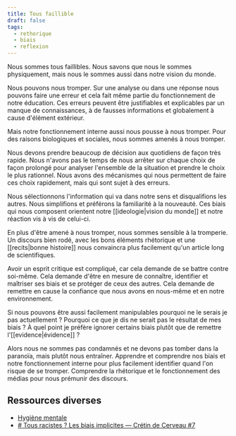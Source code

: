 ```yaml
---
title: Tous faillible
draft: false
tags:
  - rethorique
  - biais
  - reflexion
---
```


Nous sommes tous faillibles. Nous savons que nous le sommes physiquement, mais nous le sommes aussi dans notre vision du monde.

Nous pouvons nous tromper. Sur une analyse ou dans une réponse nous pouvons faire une erreur et cela fait même partie du fonctionnement de notre éducation. Ces erreurs peuvent être justifiables et explicables par un manque de connaissances, à de fausses informations et globalement à cause d'élément extérieur.

Mais notre fonctionnement interne aussi nous pousse à nous tromper. Pour des raisons biologiques et sociales, nous sommes amenés à nous tromper.

Nous devons prendre beaucoup de décision aux quotidiens de façon très rapide. Nous n'avons pas le temps de nous arrêter sur chaque choix de façon prolongé pour analyser l'ensemble de la situation et prendre le choix le plus rationnel. Nous avons des mécanismes qui nous permettent de faire ces choix rapidement, mais qui sont sujet à des erreurs.

Nous sélectionnons l'information qui va dans notre sens et disqualifions les autres. Nous simplifions et préférons la familiarité à la nouveauté. Ces biais qui nous composent orientent notre [[ideologie|vision du monde]] et notre réaction vis à vis de celui-ci.

En plus d'être amené à nous tromper, nous sommes sensible à la tromperie. Un discours bien rodé, avec les bons éléments rhétorique et une [[recits|bonne histoire]] nous convaincra plus facilement qu'un article long de scientifiques.

Avoir un esprit critique est compliqué, car cela demande de se battre contre soi-même. Cela demande d'être en mesure de connaître, identifier et maîtriser ses biais et se protéger de ceux des autres. Cela demande de remettre en cause la confiance que nous avons en nous-même et en notre environnement.

Si nous pouvons être aussi facilement manipulables pourquoi ne le serais je pas actuellement ? Pourquoi ce que je dis ne serait pas le résultat de mes biais ? À quel point je préfère ignorer certains biais plutôt que de remettre l'[[evidence|évidence]] ?

Alors nous ne sommes pas condamnés et ne devons pas tomber dans la paranoïa, mais plutôt nous entraîner. Apprendre et comprendre nos biais et notre fonctionnement interne pour plus facilement identifier quand l'on risque de se tromper. Comprendre la rhétorique et le fonctionnement des médias pour nous prémunir des discours.

## Ressources diverses

- [Hygiène mentale](https://www.youtube.com/c/Hygi%C3%A8neMentale)
- [# Tous racistes ? Les biais implicites — Crétin de Cerveau #7](https://www.youtube.com/watch?v=850Zr6dzxYU&t=333s)
